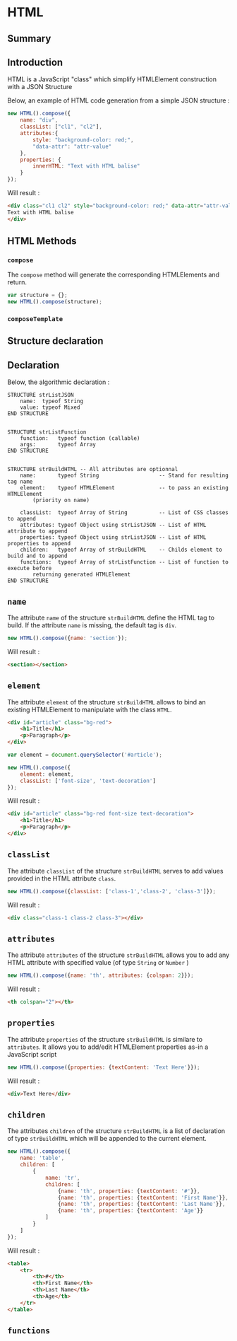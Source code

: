 # HTML


## Summary



## Introduction

HTML is a JavaScript "class" which simplify HTMLElement construction with a JSON Structure

Below, an example of HTML code generation from a simple JSON structure :

````js
new HTML().compose({
    name: "div",
    classList: ["cl1", "cl2"],
    attributes:{
        style: "background-color: red;",
        "data-attr": "attr-value"
    },
    properties: {
        innerHTML: "Text with HTML balise"
    }
});
````

Will result :

````html
<div class="cl1 cl2" style="background-color: red;" data-attr="attr-value">
Text with HTML balise
</div>
````



## HTML Methods 


### ``compose``

The ``compose`` method will generate the corresponding HTMLElements and return.

````js
var structure = {};
new HTML().compose(structure);
````



### ``composeTemplate``






## Structure declaration


## Declaration

Below, the algorithmic declaration :

````
STRUCTURE strListJSON
    name:  typeof String
    value: typeof Mixed
END STRUCTURE


STRUCTURE strListFunction
    function:   typeof function (callable)
    args:       typeof Array
END STRUCTURE


STRUCTURE strBuildHTML -- All attributes are optionnal
    name:       typeof String                   -- Stand for resulting tag name
    element:    typeof HTMLElement              -- to pass an existing HTMLElement
        (priority on name)
    
    classList:  typeof Array of String          -- List of CSS classes to append
    attributes: typeof Object using strListJSON -- List of HTML attribute to append
    properties: typeof Object using strListJSON -- List of HTML properties to append
    children:   typeof Array of strBuildHTML    -- Childs element to build and to append
    functions:  typeof Array of strListFunction -- List of function to execute before 
        returning generated HTMLElement
END STRUCTURE
````



## ``name``

The attribute ``name`` of the structure `strBuildHTML` define the HTML tag to build.
If the attribute ``name`` is missing, the default tag is `div`.

````js
new HTML().compose({name: 'section'});
````

Will result :

````html
<section></section>
````



## ``element``

The attribute ``element`` of the structure ``strBuildHTML`` allows to bind an existing
HTMLElement to manipulate with the class ``HTML``.

````html
<div id="article" class="bg-red">
    <h1>Title</h1>
    <p>Paragraph</p>
</div>
````

````js
var element = document.querySelector('#article');

new HTML().compose({
    element: element,
    classList: ['font-size', 'text-decoration']
});
````

Will result :

````html
<div id="article" class="bg-red font-size text-decoration">
    <h1>Title</h1>
    <p>Paragraph</p>
</div>
````



## ``classList``

The attribute ``classList`` of the structure `strBuildHTML` serves to add values provided
in the HTML attribute ``class``.

````js
new HTML().compose({classList: ['class-1','class-2', 'class-3']});
````

Will result :

````html
<div class="class-1 class-2 class-3"></div>
````



## ``attributes``

The attribute ``attributes`` of the structure `strBuildHTML` allows you to add 
any HTML attribute with specified value (of type ``String`` or `Number` )

````js
new HTML().compose({name: 'th', attributes: {colspan: 2}});
````

Will result :

````html
<th colspan="2"></th>
````


## ``properties``

The attribute ``properties`` of the structure `strBuildHTML` is similare to
``attributes``. It allows you to add/edit HTMLElement properties as-in a JavaScript script

````js
new HTML().compose({properties: {textContent: 'Text Here'}});
````

Will result :

````html
<div>Text Here</div>
````



## ``children``

The attributes ``children`` of the structure `strBuildHTML` is a list of declaration
of type ``strBuildHTML`` which will be appended to the current element.

````js
new HTML().compose({
    name: 'table',
    children: [
        {
            name: 'tr',
            children: [
                {name: 'th', properties: {textContent: '#'}},
                {name: 'th', properties: {textContent: 'First Name'}},
                {name: 'th', properties: {textContent: 'Last Name'}},
                {name: 'th', properties: {textContent: 'Age'}}
            ]
        }
    ]
});
````

Will result :

````html
<table>
    <tr>
        <th>#</th>
        <th>First Name</th>
        <th>Last Name</th>
        <th>Age</th>
    </tr>
</table>
````



## ``functions``


